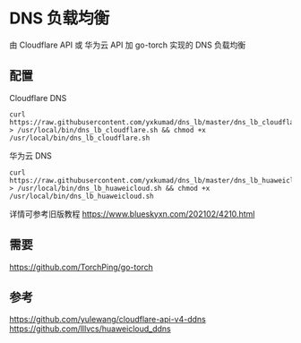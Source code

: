 # DNS 负载均衡

由 Cloudflare API 或 华为云 API 加 go-torch 实现的 DNS 负载均衡

## 配置
Cloudflare DNS
```
curl https://raw.githubusercontent.com/yxkumad/dns_lb/master/dns_lb_cloudflare.sh > /usr/local/bin/dns_lb_cloudflare.sh && chmod +x /usr/local/bin/dns_lb_cloudflare.sh
```
  
华为云 DNS
```
curl https://raw.githubusercontent.com/yxkumad/dns_lb/master/dns_lb_huaweicloud.sh > /usr/local/bin/dns_lb_huaweicloud.sh && chmod +x /usr/local/bin/dns_lb_huaweicloud.sh
```

详情可参考旧版教程 https://www.blueskyxn.com/202102/4210.html

## 需要
https://github.com/TorchPing/go-torch

## 参考
https://github.com/yulewang/cloudflare-api-v4-ddns
https://github.com/lllvcs/huaweicloud_ddns
